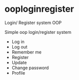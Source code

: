 # ooploginregister

Login/ Register system OOP

Simple oop login/register system
<ul>
    <li>Log in</li>
    <li>Log out</li>
    <li>Remember me</li>
    <li>Register</li>
    <li>Update</li>
    <li>Change password</li>
    <li>Profile</li>
</ul>
